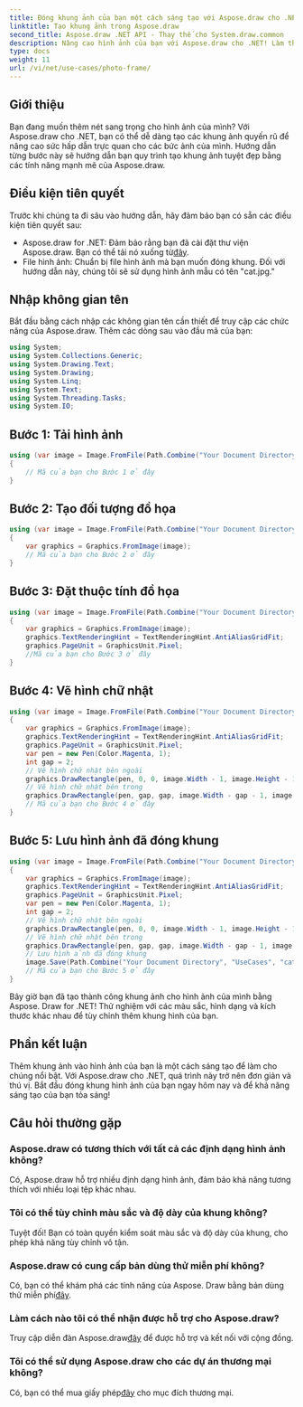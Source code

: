 ```yaml
---
title: Đóng khung ảnh của bạn một cách sáng tạo với Aspose.draw cho .NET
linktitle: Tạo khung ảnh trong Aspose.draw
second_title: Aspose.draw .NET API - Thay thế cho System.draw.common
description: Nâng cao hình ảnh của bạn với Aspose.draw cho .NET! Làm theo hướng dẫn từng bước của chúng tôi để tạo khung ảnh tuyệt đẹp. Khám phá Aspose.draw cho .NET ngay bây giờ!
type: docs
weight: 11
url: /vi/net/use-cases/photo-frame/
---
```

## Giới thiệu
Bạn đang muốn thêm nét sang trọng cho hình ảnh của mình? Với Aspose.draw cho .NET, bạn có thể dễ dàng tạo các khung ảnh quyến rũ để nâng cao sức hấp dẫn trực quan cho các bức ảnh của mình. Hướng dẫn từng bước này sẽ hướng dẫn bạn quy trình tạo khung ảnh tuyệt đẹp bằng các tính năng mạnh mẽ của Aspose.draw.
## Điều kiện tiên quyết
Trước khi chúng ta đi sâu vào hướng dẫn, hãy đảm bảo bạn có sẵn các điều kiện tiên quyết sau:
-  Aspose.draw for .NET: Đảm bảo rằng bạn đã cài đặt thư viện Aspose.draw. Bạn có thể tải nó xuống từ[đây](https://releases.aspose.com/drawing/net/).
- File hình ảnh: Chuẩn bị file hình ảnh mà bạn muốn đóng khung. Đối với hướng dẫn này, chúng tôi sẽ sử dụng hình ảnh mẫu có tên "cat.jpg."
## Nhập không gian tên
Bắt đầu bằng cách nhập các không gian tên cần thiết để truy cập các chức năng của Aspose.draw. Thêm các dòng sau vào đầu mã của bạn:
```csharp
using System;
using System.Collections.Generic;
using System.Drawing.Text;
using System.Drawing;
using System.Linq;
using System.Text;
using System.Threading.Tasks;
using System.IO;
```
## Bước 1: Tải hình ảnh
```csharp
using (var image = Image.FromFile(Path.Combine("Your Document Directory", "UseCases", "cat.jpg")))
{
    // Mã của bạn cho Bước 1 ở đây
}
```
## Bước 2: Tạo đối tượng đồ họa
```csharp
using (var image = Image.FromFile(Path.Combine("Your Document Directory", "UseCases", "cat.jpg")))
{
    var graphics = Graphics.FromImage(image);
    // Mã của bạn cho Bước 2 ở đây
}
```
## Bước 3: Đặt thuộc tính đồ họa
```csharp
using (var image = Image.FromFile(Path.Combine("Your Document Directory", "UseCases", "cat.jpg")))
{
    var graphics = Graphics.FromImage(image);
    graphics.TextRenderingHint = TextRenderingHint.AntiAliasGridFit;
    graphics.PageUnit = GraphicsUnit.Pixel;
    //Mã của bạn cho Bước 3 ở đây
}
```
## Bước 4: Vẽ hình chữ nhật
```csharp
using (var image = Image.FromFile(Path.Combine("Your Document Directory", "UseCases", "cat.jpg")))
{
    var graphics = Graphics.FromImage(image);
    graphics.TextRenderingHint = TextRenderingHint.AntiAliasGridFit;
    graphics.PageUnit = GraphicsUnit.Pixel;
    var pen = new Pen(Color.Magenta, 1);
    int gap = 2;
    // Vẽ hình chữ nhật bên ngoài
    graphics.DrawRectangle(pen, 0, 0, image.Width - 1, image.Height - 1);
    // Vẽ hình chữ nhật bên trong
    graphics.DrawRectangle(pen, gap, gap, image.Width - gap - 1, image.Height - gap - 1);
    // Mã của bạn cho Bước 4 ở đây
}
```
## Bước 5: Lưu hình ảnh đã đóng khung
```csharp
using (var image = Image.FromFile(Path.Combine("Your Document Directory", "UseCases", "cat.jpg")))
{
    var graphics = Graphics.FromImage(image);
    graphics.TextRenderingHint = TextRenderingHint.AntiAliasGridFit;
    graphics.PageUnit = GraphicsUnit.Pixel;
    var pen = new Pen(Color.Magenta, 1);
    int gap = 2;
    // Vẽ hình chữ nhật bên ngoài
    graphics.DrawRectangle(pen, 0, 0, image.Width - 1, image.Height - 1);
    // Vẽ hình chữ nhật bên trong
    graphics.DrawRectangle(pen, gap, gap, image.Width - gap - 1, image.Height - gap - 1);
    // Lưu hình ảnh đã đóng khung
    image.Save(Path.Combine("Your Document Directory", "UseCases", "cat_with_honor_out.jpg"));
    // Mã của bạn cho Bước 5 ở đây
}
```
Bây giờ bạn đã tạo thành công khung ảnh cho hình ảnh của mình bằng Aspose. Draw for .NET! Thử nghiệm với các màu sắc, hình dạng và kích thước khác nhau để tùy chỉnh thêm khung hình của bạn.
## Phần kết luận
Thêm khung ảnh vào hình ảnh của bạn là một cách sáng tạo để làm cho chúng nổi bật. Với Aspose.draw cho .NET, quá trình này trở nên đơn giản và thú vị. Bắt đầu đóng khung hình ảnh của bạn ngay hôm nay và để khả năng sáng tạo của bạn tỏa sáng!
## Câu hỏi thường gặp
### Aspose.draw có tương thích với tất cả các định dạng hình ảnh không?
Có, Aspose.draw hỗ trợ nhiều định dạng hình ảnh, đảm bảo khả năng tương thích với nhiều loại tệp khác nhau.
### Tôi có thể tùy chỉnh màu sắc và độ dày của khung không?
Tuyệt đối! Bạn có toàn quyền kiểm soát màu sắc và độ dày của khung, cho phép khả năng tùy chỉnh vô tận.
### Aspose.draw có cung cấp bản dùng thử miễn phí không?
 Có, bạn có thể khám phá các tính năng của Aspose. Draw bằng bản dùng thử miễn phí[đây](https://releases.aspose.com/).
### Làm cách nào tôi có thể nhận được hỗ trợ cho Aspose.draw?
 Truy cập diễn đàn Aspose.draw[đây](https://forum.aspose.com/c/diagram/17) để được hỗ trợ và kết nối với cộng đồng.
### Tôi có thể sử dụng Aspose.draw cho các dự án thương mại không?
 Có, bạn có thể mua giấy phép[đây](https://purchase.aspose.com/buy) cho mục đích thương mại.